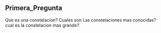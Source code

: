 ## Primera_Pregunta

Que es una constelacion?
Cuales son Las constelaciones mas conocidas?
cual es la constelacion mas grande?
